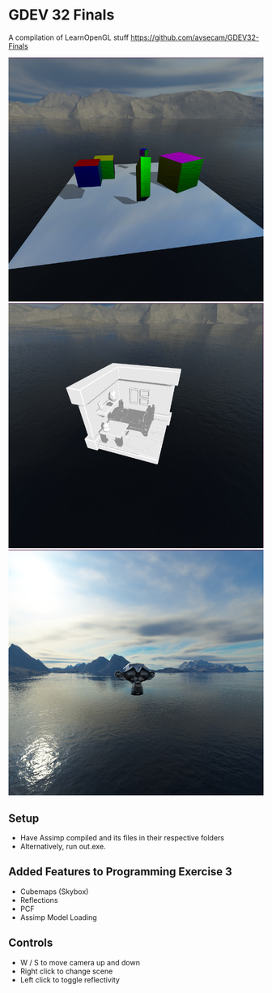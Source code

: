 # GDEV 32 Finals
A compilation of LearnOpenGL stuff
https://github.com/avsecam/GDEV32-Finals

![Cubes](screenshotCubes.png)
![Bedroom](screenshotBedroom.png)
![Monkey](screenshotMonkey.png)

## Setup
- Have Assimp compiled and its files in their respective folders
- Alternatively, run out.exe.

## Added Features to Programming Exercise 3
- Cubemaps (Skybox)
- Reflections
- PCF
- Assimp Model Loading

## Controls
- W / S to move camera up and down
- Right click to change scene
- Left click to toggle reflectivity
